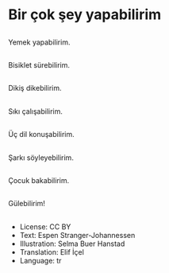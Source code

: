 # Bir çok şey yapabilirim

##
Yemek yapabilirim.

##
Bisiklet sürebilirim.

##
Dikiş dikebilirim.

##
Sıkı çalışabilirim.

##
Üç dil konuşabilirim.

##
Şarkı söyleyebilirim.

##
Çocuk bakabilirim.

##
Gülebilirim!

##
* License: CC BY
* Text: Espen Stranger-Johannessen
* Illustration: Selma Buer Hanstad
* Translation: Elif İçel
* Language: tr
